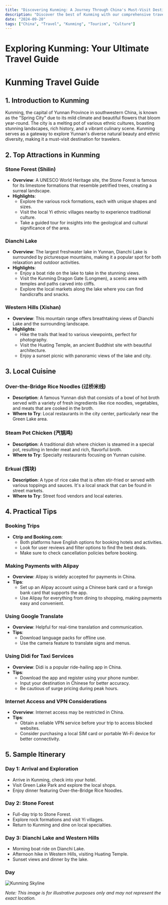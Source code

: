 ```yaml
---
title: "Discovering Kunming: A Journey Through China's Must-Visit Destination"
description: "Discover the best of Kunming with our comprehensive travel guide. Explore top attractions, savor local cuisine, and get insider tips for an unforgettable Chinese adventure."
date: "2024-09-20"
tags: ["China", "Travel", "Kunming", "Tourism", "Culture"]
---
```


# Exploring Kunming: Your Ultimate Travel Guide

# Kunming Travel Guide

## 1. Introduction to Kunming
Kunming, the capital of Yunnan Province in southwestern China, is known as the "Spring City" due to its mild climate and beautiful flowers that bloom year-round. The city is a melting pot of various ethnic cultures, boasting stunning landscapes, rich history, and a vibrant culinary scene. Kunming serves as a gateway to explore Yunnan's diverse natural beauty and ethnic diversity, making it a must-visit destination for travelers.

## 2. Top Attractions in Kunming

### Stone Forest (Shilin)
- **Overview**: A UNESCO World Heritage site, the Stone Forest is famous for its limestone formations that resemble petrified trees, creating a surreal landscape.
- **Highlights**:
  - Explore the various rock formations, each with unique shapes and sizes.
  - Visit the local Yi ethnic villages nearby to experience traditional culture.
  - Take a guided tour for insights into the geological and cultural significance of the area.

### Dianchi Lake
- **Overview**: The largest freshwater lake in Yunnan, Dianchi Lake is surrounded by picturesque mountains, making it a popular spot for both relaxation and outdoor activities.
- **Highlights**:
  - Enjoy a boat ride on the lake to take in the stunning views.
  - Visit the Kunming Dragon Gate (Longmen), a scenic area with temples and paths carved into cliffs.
  - Explore the local markets along the lake where you can find handicrafts and snacks.

### Western Hills (Xishan)
- **Overview**: This mountain range offers breathtaking views of Dianchi Lake and the surrounding landscape.
- **Highlights**:
  - Hike the trails that lead to various viewpoints, perfect for photography.
  - Visit the Huating Temple, an ancient Buddhist site with beautiful architecture.
  - Enjoy a sunset picnic with panoramic views of the lake and city.

## 3. Local Cuisine

### Over-the-Bridge Rice Noodles (过桥米线)
- **Description**: A famous Yunnan dish that consists of a bowl of hot broth served with a variety of fresh ingredients like rice noodles, vegetables, and meats that are cooked in the broth.
- **Where to Try**: Local restaurants in the city center, particularly near the Green Lake area.

### Steam Pot Chicken (汽锅鸡)
- **Description**: A traditional dish where chicken is steamed in a special pot, resulting in tender meat and rich, flavorful broth.
- **Where to Try**: Specialty restaurants focusing on Yunnan cuisine.

### Erkuai (饵块)
- **Description**: A type of rice cake that is often stir-fried or served with various toppings and sauces. It's a local snack that can be found in street markets.
- **Where to Try**: Street food vendors and local eateries.

## 4. Practical Tips

### Booking Trips
- **Ctrip and Booking.com**:
  - Both platforms have English options for booking hotels and activities.
  - Look for user reviews and filter options to find the best deals.
  - Make sure to check cancellation policies before booking.

### Making Payments with Alipay
- **Overview**: Alipay is widely accepted for payments in China.
- **Tips**:
  - Set up an Alipay account using a Chinese bank card or a foreign bank card that supports the app.
  - Use Alipay for everything from dining to shopping, making payments easy and convenient.

### Using Google Translate
- **Overview**: Helpful for real-time translation and communication.
- **Tips**:
  - Download language packs for offline use.
  - Use the camera feature to translate signs and menus.

### Using Didi for Taxi Services
- **Overview**: Didi is a popular ride-hailing app in China.
- **Tips**:
  - Download the app and register using your phone number.
  - Input your destination in Chinese for better accuracy.
  - Be cautious of surge pricing during peak hours.

### Internet Access and VPN Considerations
- **Overview**: Internet access may be restricted in China.
- **Tips**:
  - Obtain a reliable VPN service before your trip to access blocked websites.
  - Consider purchasing a local SIM card or portable Wi-Fi device for better connectivity.

## 5. Sample Itinerary

### Day 1: Arrival and Exploration
- Arrive in Kunming, check into your hotel.
- Visit Green Lake Park and explore the local shops.
- Enjoy dinner featuring Over-the-Bridge Rice Noodles.

### Day 2: Stone Forest
- Full-day trip to Stone Forest.
- Explore rock formations and visit Yi villages.
- Return to Kunming and dine on local specialties.

### Day 3: Dianchi Lake and Western Hills
- Morning boat ride on Dianchi Lake.
- Afternoon hike in Western Hills, visiting Huating Temple.
- Sunset views and dinner by the lake.

### Day

<img src="https://source.unsplash.com/1600x900/?Kunming,cityscape" alt="Kunming Skyline" loading="lazy">

*Note: This image is for illustrative purposes only and may not represent the exact location.*

